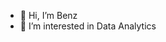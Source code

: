 - 👋 Hi, I’m Benz
- 👀 I’m interested in Data Analytics

<!---
bbenzx/bbenzx is a ✨ special ✨ repository because its `README.md` (this file) appears on your GitHub profile.
You can click the Preview link to take a look at your changes.
--->
